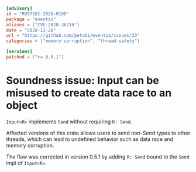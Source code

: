 ```toml
[advisory]
id = "RUSTSEC-2020-0108"
package = "eventio"
aliases = ["CVE-2020-36216"]
date = "2020-12-20"
url = "https://github.com/petabi/eventio/issues/33"
categories = ["memory-corruption", "thread-safety"]

[versions]
patched = [">= 0.5.1"]
```

# Soundness issue: Input<R> can be misused to create data race to an object

`Input<R>` implements `Send` without requiring `R: Send`.

Affected versions of this crate allows users to send non-Send types to other threads,
which can lead to undefined behavior such as data race and memory corruption.

The flaw was corrected in version 0.5.1 by adding `R: Send` bound to the `Send` impl of `Input<R>`.
